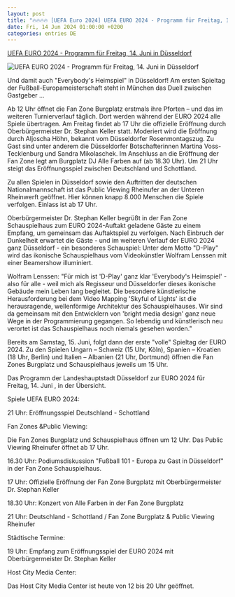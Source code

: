 ```yaml
---
layout: post
title: "🔥🔥🔥🔥 [UEFA Euro 2024] UEFA EURO 2024 - Programm für Freitag, 14. Juni in Düsseldorf"
date: Fri, 14 Jun 2024 01:00:00 +0200
categories: entries DE
---
```

[UEFA EURO 2024 - Programm für Freitag, 14. Juni in Düsseldorf](https://www.neue-duesseldorfer-online-zeitung.de/stadtnachrichten/artikel/uefa-euro-2024-programm-fuer-freitag-14-juni-in-duesseldorf-2931.html)

![UEFA EURO 2024 - Programm für Freitag, 14. Juni in Düsseldorf](https://www.neue-duesseldorfer-online-zeitung.de/fileadmin/public/_processed_/9/a/csm_DJI_20240613130007_0003_D_DJYPHOTO_61f466a7e5.jpg)

Und damit auch "Everybody's Heimspiel" in Düsseldorf! Am ersten Spieltag der Fußball-Europameisterschaft steht in München das Duell zwischen Gastgeber ...

Ab 12 Uhr öffnet die Fan Zone Burgplatz erstmals ihre Pforten – und das im weiteren Turnierverlauf täglich. Dort werden während der EURO 2024 alle Spiele übertragen. Am Freitag findet ab 17 Uhr die offizielle Eröffnung durch Oberbürgermeister Dr. Stephan Keller statt. Moderiert wird die Eröffnung durch Aljoscha Höhn, bekannt vom Düsseldorfer Rosenmontagszug. Zu Gast sind unter anderem die Düsseldorfer Botschafterinnen Martina Voss-Tecklenburg und Sandra Mikolaschek. Im Anschluss an die Eröffnung der Fan Zone legt am Burgplatz DJ Alle Farben auf (ab 18.30 Uhr). Um 21 Uhr steigt das Eröffnungsspiel zwischen Deutschland und Schottland.

Zu allen Spielen in Düsseldorf sowie den Auftritten der deutschen Nationalmannschaft ist das Public Viewing Rheinufer an der Unteren Rheinwerft geöffnet. Hier können knapp 8.000 Menschen die Spiele verfolgen. Einlass ist ab 17 Uhr.

Oberbürgermeister Dr. Stephan Keller begrüßt in der Fan Zone Schauspielhaus zum EURO 2024-Auftakt geladene Gäste zu einem Empfang, um gemeinsam das Auftaktspiel zu verfolgen. Nach Einbruch der Dunkelheit erwartet die Gäste - und im weiteren Verlauf der EURO 2024 ganz Düsseldorf - ein besonderes Schauspiel: Unter dem Motto "D-Play" wird das ikonische Schauspielhaus vom Videokünstler Wolfram Lenssen mit einer Beamershow illuminiert.

Wolfram Lenssen: "Für mich ist 'D-Play' ganz klar 'Everybody's Heimspiel' - also für alle - weil mich als Regisseur und Düsseldorfer dieses ikonische Gebäude mein Leben lang begleitet. Die besondere künstlerische Herausforderung bei dem Video Mapping 'Skyful of Lights' ist die herausragende, wellenförmige Architektur des Schauspielhauses. Wir sind da gemeinsam mit den Entwicklern von 'bright media design' ganz neue Wege in der Programmierung gegangen. So lebendig und künstlerisch neu verortet ist das Schauspielhaus noch niemals gesehen worden."

Bereits am Samstag, 15. Juni, folgt dann der erste "volle" Spieltag der EURO 2024. Zu den Spielen Ungarn – Schweiz (15 Uhr, Köln), Spanien – Kroatien (18 Uhr, Berlin) und Italien – Albanien (21 Uhr, Dortmund) öffnen die Fan Zones Burgplatz und Schauspielhaus jeweils um 15 Uhr.

Das Programm der Landeshauptstadt Düsseldorf zur EURO 2024 für Freitag, 14. Juni , in der Übersicht.

Spiele UEFA EURO 2024:

21 Uhr: Eröffnungsspiel Deutschland - Schottland

Fan Zones &Public Viewing:

Die Fan Zones Burgplatz und Schauspielhaus öffnen um 12 Uhr. Das Public Viewing Rheinufer öffnet ab 17 Uhr.

16.30 Uhr: Podiumsdiskussion "Fußball 101 - Europa zu Gast in Düsseldorf" in der Fan Zone Schauspielhaus.

17 Uhr: Offizielle Eröffnung der Fan Zone Burgplatz mit Oberbürgermeister Dr. Stephan Keller

18.30 Uhr: Konzert von Alle Farben in der Fan Zone Burgplatz

21 Uhr: Deutschland - Schottland / Fan Zone Burgplatz & Public Viewing Rheinufer

Städtische Termine:

19 Uhr: Empfang zum Eröffnungsspiel der EURO 2024 mit Oberbürgermeister Dr. Stephan Keller

Host City Media Center:

Das Host City Media Center ist heute von 12 bis 20 Uhr geöffnet.

